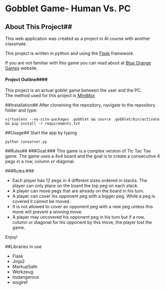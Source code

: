 # Gobblet Game- Human Vs. PC #

## About This Project##
This web application was created as a project in AI course with another classmate.  

This project is written in *python* and using the [Flask](http://flask.pocoo.org) framework.

If you are not familiar with this game you can read about at [Blue Orange Games](http://en.whttp://www.blueorangegames.com/index.php/games/gobblet) website.

#### Project Outline####
This project is an actual goblet game between the user and the PC.  
The method used for this project is [*MiniMax*](http://en.wikipedia.org/wiki/Bahttp://en.wikipedia.org/wiki/Minimax)

##Installation##
After cloneining the repository, navigate to the repository folder and type:
```
virtualenv --no-site-packages .gobblet && source .gobblet/bin/activate && pip install -r requirements.txt
```
##Usage##
Start the app by typing 
```
python runserver.py
```

##Rules##
###Goal:###
This game is a complex version of Tic Tac Toe game. The game uses a 4x4 board and the goal is to create a consecutive 4 pegs in a row, column or diagonal.

###Rules:###
* Each player has 12 pegs in 4 different sizes ordered in stacks. The player can only place on the board the top peg on each stack.
* A player can move pegs that are already on the board in his turn.
* A player can cover his opponent peg with a bigger peg. While a peg is covered it cannot be moved. 
* It is not allowed to cover an opponent peg with a new peg unless this move will prevent a winning move.
* A player may uncovered his opponent peg in his turn but if a row, column or diagonal for his opponent by this move, the player lost the game.

Enjoy!


##Libraries in use
* Flask
* Jinja2
* MarkupSafe
* Werkzeug
* itsdangerous
* wsgiref
